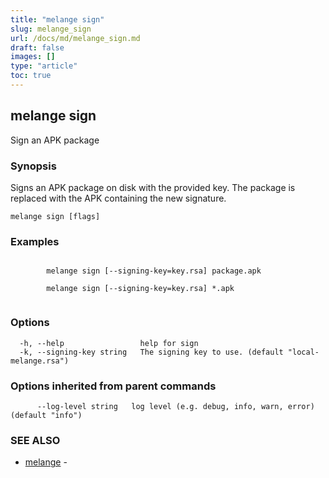 ```yaml
---
title: "melange sign"
slug: melange_sign
url: /docs/md/melange_sign.md
draft: false
images: []
type: "article"
toc: true
---
```

## melange sign

Sign an APK package

### Synopsis

Signs an APK package on disk with the provided key. The package is replaced with the APK containing the new signature.

```
melange sign [flags]
```

### Examples

```

		melange sign [--signing-key=key.rsa] package.apk

		melange sign [--signing-key=key.rsa] *.apk
		
```

### Options

```
  -h, --help                 help for sign
  -k, --signing-key string   The signing key to use. (default "local-melange.rsa")
```

### Options inherited from parent commands

```
      --log-level string   log level (e.g. debug, info, warn, error) (default "info")
```

### SEE ALSO

* [melange](/docs/md/melange.md)	 - 

